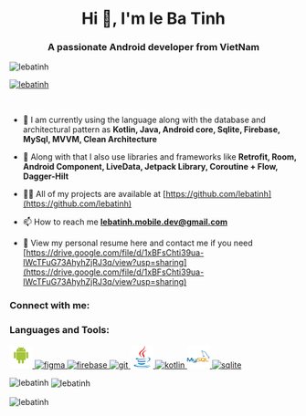 <h1 align="center">Hi 👋, I'm le Ba Tinh</h1>
<h3 align="center">A passionate Android developer from VietNam</h3>

<p align="left"> <img src="https://komarev.com/ghpvc/?username=lebatinh&label=Profile%20views&color=0e75b6&style=flat" alt="lebatinh" /> </p>

<p align="left"> <a href="https://github.com/ryo-ma/github-profile-trophy"><img src="https://github-profile-trophy.vercel.app/?username=lebatinh" alt="lebatinh" /></a> </p>

<p align="left"> <a href="https://twitter.com/" target="blank"><img src="https://img.shields.io/twitter/follow/?logo=twitter&style=for-the-badge" alt="" /></a> </p>

- 💬 I am currently using the language along with the database and architectural pattern as **Kotlin, Java, Android core, Sqlite, Firebase, MySql, MVVM, Clean Architecture**

- 🌱 Along with that I also use libraries and frameworks like **Retrofit, Room, Android Component, LiveData, Jetpack Library, Coroutine + Flow, Dagger-Hilt**

- 👨‍💻 All of my projects are available at [https://github.com/lebatinh](https://github.com/lebatinh)

- 📫 How to reach me **lebatinh.mobile.dev@gmail.com**

- 📄 View my personal resume here and contact me if you need [https://drive.google.com/file/d/1xBFsChti39ua-lWcTFuG73AhyhZjRJ3q/view?usp=sharing](https://drive.google.com/file/d/1xBFsChti39ua-lWcTFuG73AhyhZjRJ3q/view?usp=sharing)

<h3 align="left">Connect with me:</h3>
<p align="left">
</p>

<h3 align="left">Languages and Tools:</h3>
<p align="left"> <a href="https://developer.android.com" target="_blank" rel="noreferrer"> <img src="https://raw.githubusercontent.com/devicons/devicon/master/icons/android/android-original-wordmark.svg" alt="android" width="40" height="40"/> </a> <a href="https://www.figma.com/" target="_blank" rel="noreferrer"> <img src="https://www.vectorlogo.zone/logos/figma/figma-icon.svg" alt="figma" width="40" height="40"/> </a> <a href="https://firebase.google.com/" target="_blank" rel="noreferrer"> <img src="https://www.vectorlogo.zone/logos/firebase/firebase-icon.svg" alt="firebase" width="40" height="40"/> </a> <a href="https://git-scm.com/" target="_blank" rel="noreferrer"> <img src="https://www.vectorlogo.zone/logos/git-scm/git-scm-icon.svg" alt="git" width="40" height="40"/> </a> <a href="https://www.java.com" target="_blank" rel="noreferrer"> <img src="https://raw.githubusercontent.com/devicons/devicon/master/icons/java/java-original.svg" alt="java" width="40" height="40"/> </a> <a href="https://kotlinlang.org" target="_blank" rel="noreferrer"> <img src="https://www.vectorlogo.zone/logos/kotlinlang/kotlinlang-icon.svg" alt="kotlin" width="40" height="40"/> </a> <a href="https://www.mysql.com/" target="_blank" rel="noreferrer"> <img src="https://raw.githubusercontent.com/devicons/devicon/master/icons/mysql/mysql-original-wordmark.svg" alt="mysql" width="40" height="40"/> </a> <a href="https://www.sqlite.org/" target="_blank" rel="noreferrer"> <img src="https://www.vectorlogo.zone/logos/sqlite/sqlite-icon.svg" alt="sqlite" width="40" height="40"/> </a> </p>

<p><img align="left" src="https://github-readme-stats.vercel.app/api/top-langs?username=lebatinh&show_icons=true&locale=en&layout=compact" alt="lebatinh" /></p>

<p>&nbsp;<img align="center" src="https://github-readme-stats.vercel.app/api?username=lebatinh&show_icons=true&locale=en" alt="lebatinh" /></p>

<p><img align="center" src="https://github-readme-streak-stats.herokuapp.com/?user=lebatinh&" alt="lebatinh" /></p>
